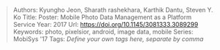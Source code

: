 > Authors: Kyungho Jeon, Sharath rashekhara, Karthik Dantu, Steven Y. Ko
> Title: Poster: Mobile Photo Data Management as a Platform Service
> Year: 2017
> Url: https://doi.org/10.1145/3081333.3089299
> Keywords: photo, pixelsior, android, image data, mobile
> Series: MobiSys '17
> Tags: *Define your own tags here, separate by comma*